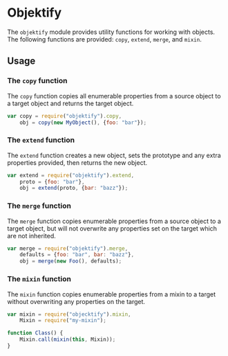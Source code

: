Objektify
=========
The `objektify` module provides utility functions for working with objects.  The
following functions are provided: `copy`, `extend`, `merge`, and `mixin`.

Usage
-----

### The `copy` function
The `copy` function copies all enumerable properties from a source object to a
target object and returns the target object.

```js
var copy = require("objektify").copy,
    obj = copy(new MyObject(), {foo: "bar"});
```

### The `extend` function
The `extend` function creates a new object, sets the prototype and any extra
properties provided, then returns the new object.

```js
var extend = require("objektify").extend,
    proto = {foo: "bar"},
    obj = extend(proto, {bar: "bazz"});
```

### The `merge` function
The `merge` function copies enumerable properties from a source object to a
target object, but will not overwrite any properties set on the target which are
not inherited.

```js
var merge = require("objektify").merge,
    defaults = {foo: "bar", bar: "bazz"},
    obj = merge(new Foo(), defaults);
```

### The `mixin` function
The `mixin` function copies enumerable properties from a mixin to a target
without overwriting any properties on the target.

```js
var mixin = require("objecktify").mixin,
    Mixin = require("my-mixin");

function Class() {
    Mixin.call(mixin(this, Mixin));
}
```
